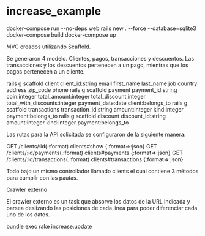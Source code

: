 # increase_example

docker-compose run --no-deps web rails new . --force --database=sqlite3
docker-compose build
docker-compose up

MVC creados utilizando Scaffold.

Se generaron 4 modelo. Clientes, pagos, transacciones y descuentos. Las transacciones y los descuentos pertenecen a un pago, mientras que los pagos pertenecen a un cliente.

rails g scaffold client client_id:string email first_name last_name job country address zip_code phone
rails g scaffold payment payment_id:string coin:integer total_amount:integer total_discount:integer total_with_discounts:integer payment_date:date client:belongs_to
rails g scaffold transactions transaction_id:string amount:integer kind:integer payment:belongs_to
rails g scaffold discount discount_id:string amount:integer kind:integer payment:belongs_to

Las rutas para la API solicitada se configuraron de la siguiente manera:

GET  /clients/:id(.:format)              clients#show {:format=>:json}
GET  /clients/:id/payments(.:format)     clients#payments {:format=>:json}
GET  /clients/:id/transactions(.:format) clients#transactions {:format=>:json}

Todo bajo un mismo controllador llamado clients el cual contiene 3 métodos para cumplir con las pautas.

Crawler externo

El crawler externo es un task que absorve los datos de la URL indicada y parsea deslizando las posiciones de cada linea para poder diferenciar cada uno de los datos.

bundle exec rake increase:update
